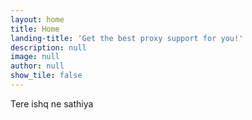 ```yaml
---
layout: home
title: Home
landing-title: 'Get the best proxy support for you!'
description: null
image: null
author: null
show_tile: false
---
```


Tere ishq ne sathiya
